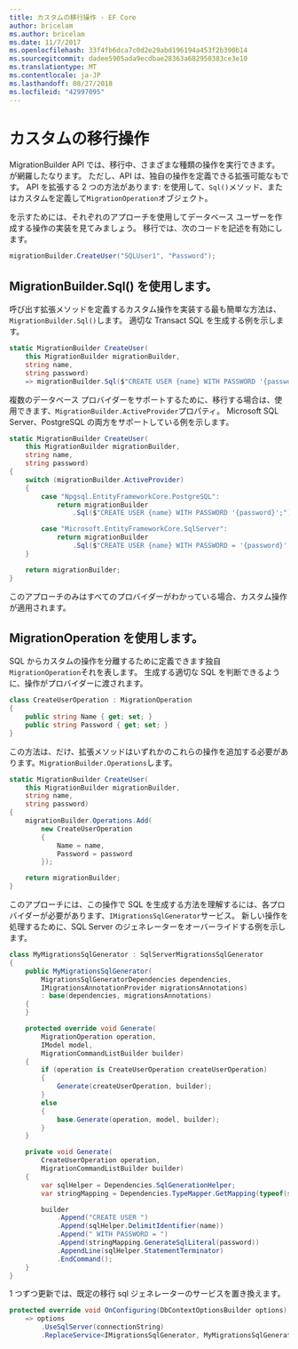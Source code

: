 ```yaml
---
title: カスタムの移行操作 - EF Core
author: bricelam
ms.author: bricelam
ms.date: 11/7/2017
ms.openlocfilehash: 33f4fb6dca7c0d2e29abd196194a453f2b390b14
ms.sourcegitcommit: dadee5905ada9ecdbae28363a682950383ce3e10
ms.translationtype: MT
ms.contentlocale: ja-JP
ms.lasthandoff: 08/27/2018
ms.locfileid: "42997095"
---
```

<a name="custom-migrations-operations"></a>カスタムの移行操作
============================
MigrationBuilder API では、移行中、さまざまな種類の操作を実行できます。 が網羅したなります。 ただし、API は、独自の操作を定義できる拡張可能なもです。 API を拡張する 2 つの方法があります: を使用して、`Sql()`メソッド、またはカスタムを定義して`MigrationOperation`オブジェクト。

を示すためには、それぞれのアプローチを使用してデータベース ユーザーを作成する操作の実装を見てみましょう。 移行では、次のコードを記述を有効にします。

``` csharp
migrationBuilder.CreateUser("SQLUser1", "Password");
```

<a name="using-migrationbuildersql"></a>MigrationBuilder.Sql() を使用します。
----------------------------
呼び出す拡張メソッドを定義するカスタム操作を実装する最も簡単な方法は、`MigrationBuilder.Sql()`します。
適切な Transact SQL を生成する例を示します。

``` csharp
static MigrationBuilder CreateUser(
    this MigrationBuilder migrationBuilder,
    string name,
    string password)
    => migrationBuilder.Sql($"CREATE USER {name} WITH PASSWORD '{password}';");
```

複数のデータベース プロバイダーをサポートするために、移行する場合は、使用できます、`MigrationBuilder.ActiveProvider`プロパティ。 Microsoft SQL Server、PostgreSQL の両方をサポートしている例を示します。

``` csharp
static MigrationBuilder CreateUser(
    this MigrationBuilder migrationBuilder,
    string name,
    string password)
{
    switch (migrationBuilder.ActiveProvider)
    {
        case "Npgsql.EntityFrameworkCore.PostgreSQL":
            return migrationBuilder
                .Sql($"CREATE USER {name} WITH PASSWORD '{password}';");

        case "Microsoft.EntityFrameworkCore.SqlServer":
            return migrationBuilder
                .Sql($"CREATE USER {name} WITH PASSWORD = '{password}';");
    }

    return migrationBuilder;
}
```

このアプローチのみはすべてのプロバイダーがわかっている場合、カスタム操作が適用されます。

<a name="using-a-migrationoperation"></a>MigrationOperation を使用します。
---------------------------
SQL からカスタムの操作を分離するために定義できます独自`MigrationOperation`それを表します。 生成する適切な SQL を判断できるように、操作がプロバイダーに渡されます。

``` csharp
class CreateUserOperation : MigrationOperation
{
    public string Name { get; set; }
    public string Password { get; set; }
}
```

この方法は、だけ、拡張メソッドはいずれかのこれらの操作を追加する必要があります。`MigrationBuilder.Operations`します。

``` csharp
static MigrationBuilder CreateUser(
    this MigrationBuilder migrationBuilder,
    string name,
    string password)
{
    migrationBuilder.Operations.Add(
        new CreateUserOperation
        {
            Name = name,
            Password = password
        });

    return migrationBuilder;
}
```

このアプローチには、この操作で SQL を生成する方法を理解するには、各プロバイダーが必要があります、`IMigrationsSqlGenerator`サービス。 新しい操作を処理するために、SQL Server のジェネレーターをオーバーライドする例を示します。

``` csharp
class MyMigrationsSqlGenerator : SqlServerMigrationsSqlGenerator
{
    public MyMigrationsSqlGenerator(
        MigrationsSqlGeneratorDependencies dependencies,
        IMigrationsAnnotationProvider migrationsAnnotations)
        : base(dependencies, migrationsAnnotations)
    {
    }

    protected override void Generate(
        MigrationOperation operation,
        IModel model,
        MigrationCommandListBuilder builder)
    {
        if (operation is CreateUserOperation createUserOperation)
        {
            Generate(createUserOperation, builder);
        }
        else
        {
            base.Generate(operation, model, builder);
        }
    }

    private void Generate(
        CreateUserOperation operation,
        MigrationCommandListBuilder builder)
    {
        var sqlHelper = Dependencies.SqlGenerationHelper;
        var stringMapping = Dependencies.TypeMapper.GetMapping(typeof(string));

        builder
            .Append("CREATE USER ")
            .Append(sqlHelper.DelimitIdentifier(name))
            .Append(" WITH PASSWORD = ")
            .Append(stringMapping.GenerateSqlLiteral(password))
            .AppendLine(sqlHelper.StatementTerminator)
            .EndCommand();
    }
}
```

1 つずつ更新では、既定の移行 sql ジェネレーターのサービスを置き換えます。

``` csharp
protected override void OnConfiguring(DbContextOptionsBuilder options)
    => options
        .UseSqlServer(connectionString)
        .ReplaceService<IMigrationsSqlGenerator, MyMigrationsSqlGenerator>();
```
